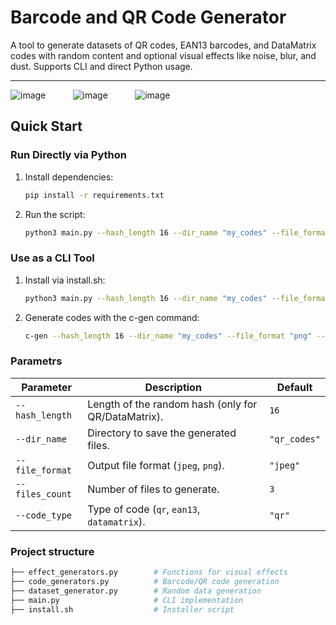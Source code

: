 # Barcode and QR Code Generator

A tool to generate datasets of QR codes, EAN13 barcodes, and DataMatrix codes with random content and optional visual effects like noise, blur, and dust. Supports CLI and direct Python usage.

---
![image](https://github.com/user-attachments/assets/3c729553-a37d-4012-a551-be74defc4b76) &nbsp;&nbsp;&nbsp;&nbsp;&nbsp;&nbsp;&nbsp;&nbsp;&nbsp; 
![image](https://github.com/user-attachments/assets/cd63c194-d163-4d34-aca8-8f8ab9340f90) &nbsp;&nbsp;&nbsp;&nbsp;&nbsp;&nbsp;&nbsp;&nbsp;&nbsp; 
![image](https://github.com/user-attachments/assets/089676dd-c9c4-4615-844f-e9678c044487)





## Quick Start

### Run Directly via Python
1. Install dependencies:
   ```bash
   pip install -r requirements.txt
   ```
2. Run the script:
   ```bash
   python3 main.py --hash_length 16 --dir_name "my_codes" --file_format "png" --files_count 5 --code_type "qr"
   ```
### Use as a CLI Tool
1. Install via install.sh:
   ```bash
   python3 main.py --hash_length 16 --dir_name "my_codes" --file_format "png" --files_count 5 --code_type "qr"
   ```
2. Generate codes with the c-gen command:
   ```bash
   c-gen --hash_length 16 --dir_name "my_codes" --file_format "png" --files_count 5 --code_type "ean13"
   ```

### Parametrs
| Parameter         | Description                                            | Default       |
|-------------------|--------------------------------------------------------|---------------|
| `--hash_length`   | Length of the random hash (only for QR/DataMatrix).    | `16`          |
| `--dir_name`      | Directory to save the generated files.                 | `"qr_codes"`  |
| `--file_format`   | Output file format (`jpeg`, `png`).                    | `"jpeg"`      |
| `--files_count`   | Number of files to generate.                           | `3`           |
| `--code_type`     | Type of code (`qr`, `ean13`, `datamatrix`).            | `"qr"`        |


### Project structure
```bash
├── effect_generators.py        # Functions for visual effects
├── code_generators.py          # Barcode/QR code generation
├── dataset_generator.py        # Random data generation
├── main.py                     # CLI implementation
├── install.sh                  # Installer script
```
